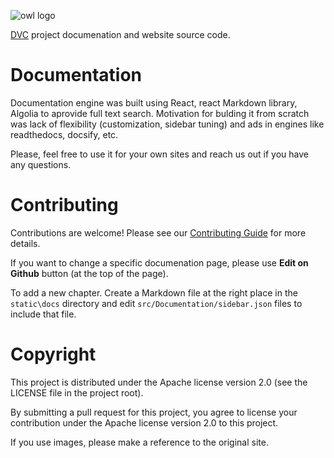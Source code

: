 ![owl logo](https://dvc.org/static/img/logo-github-readme.png)

[DVC](https://github.com/iterative/dvc) project documenation and website source
code.

# Documentation

Documentation engine was built using React, react Markdown library, Algolia to
aprovide full text search. Motivation for bulding it from scratch was lack of
flexibility (customization, sidebar tuning) and ads in engines like
readthedocs, docsify, etc.

Please, feel free to use it for your own sites and reach us out if you have
any questions.

# Contributing

Contributions are welcome! Please see our
[Contributing Guide](https://dvc.org/doc/user-guide/contributing/) for more
details. 

If you want to change a specific documenation page, please use 
**Edit on Github** button (at the top of the page).

To add a new chapter. Create a Markdown file at the right place in the
`static\docs` directory and edit `src/Documentation/sidebar.json` files to
include that file.

# Copyright

This project is distributed under the Apache license version 2.0 (see the
LICENSE file in the project root).

By submitting a pull request for this project, you agree to license your
contribution under the Apache license version 2.0 to this project.

If you use images, please make a reference to the original site.

